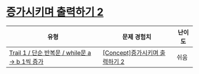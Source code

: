# [증가시키며 출력하기 2](https://www.codetree.ai/trails/complete/curated-cards/intro-increase-and-print-2)

|유형|문제 경험치|난이도|
|---|---|---|
|[Trail 1 / 단순 반복문 / while문 a → b 1씩 증가](https://www.codetree.ai/trail-info/novice-low/)|[[Concept]증가시키며 출력하기 2](https://www.codetree.ai/trails/complete/curated-cards/intro-increase-and-print-2/)|쉬움|

